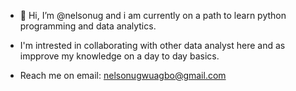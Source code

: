 - 👋 Hi, I’m @nelsonug and i am currently on a path to learn python programming and data analytics.
  
- I'm intrested in collaborating with other data analyst here and as impprove my knowledge on a day to day basics.
- Reach me on email: nelsonugwuagbo@gmail.com
